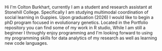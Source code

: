Hi I'm Colton Burkhart, currently I am a student and research assistant at Stonehill College. Specifically I am studying multimodal coordination of social learning in Guppies. Upon graduation (2026) I would like to begin a phD program focused in evolutionary genetics. Located in the Portfolio repository you can find some of my work in R studio, While I am still a beginner I throughly enjoy programming and I'm looking forward to using my programming skills for data analytics of my research as well as learning new code languages. 
